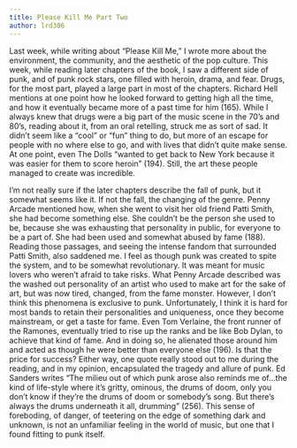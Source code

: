 ```yaml
---
title: Please Kill Me Part Two
author: lrd306
---
```


Last week, while writing about “Please Kill Me,” I wrote more about the environment, the community, and the aesthetic of the pop culture. This week, while reading later chapters of the book, I saw a different side of punk, and of punk rock stars, one filled with heroin, drama, and fear. Drugs, for the most part, played a large part in most of the chapters. Richard Hell mentions at one point how he looked forward to getting high all the time, and how it eventually became more of a past time for him (165). While I always knew that drugs were a big part of the music scene in the 70’s and 80’s, reading about it, from an oral retelling, struck me as sort of sad. It didn’t seem like a “cool” or “fun” thing to do, but more of an escape for people with no where else to go, and with lives that didn’t quite make sense. At one point, even The Dolls “wanted to get back to New York because it was easier for them to score heroin” (194). Still, the art these people managed to create was incredible.

I’m not really sure if the later chapters describe the fall of punk, but it somewhat seems like it. If not the fall, the changing of the genre. Penny Arcade mentioned how, when she went to visit her old friend Patti Smith, she had become something else. She couldn’t be the person she used to be, because she was exhausting that personality in public, for everyone to be a part of. She had been used and somewhat abused by fame (188). Reading those passages, and seeing the intense fandom that surrounded Patti Smith, also saddened me. I feel as though punk was created to spite the system, and to be somewhat revolutionary. It was meant for music lovers who weren’t afraid to take risks. What Penny Arcade described was the washed out personality of an artist who used to make art for the sake of art, but was now tired, changed, from the fame monster. However, I don’t think this phenomena is exclusive to punk. Unfortunately, I think it is hard for most bands to retain their personalities and uniqueness, once they become mainstream, or get a taste for fame. Even Tom Verlaine, the front runner of the Ramones, eventually tried to rise up the ranks and be like Bob Dylan, to achieve that kind of fame. And in doing so, he alienated those around him and acted as though he were better than everyone else (196). Is that the price for success? Either way, one quote really stood out to me during the reading, and in my opinion, encapsulated the tragedy and allure of punk. Ed Sanders writes “The milieu out of which punk arose also reminds me of…the kind of life-style where it’s gritty, ominous, the drums of doom, only you don’t know if they’re the drums of doom or somebody’s song. But there’s always the drums underneath it all, drumming” (256). This sense of foreboding, of danger, of teetering on the edge of something dark and unknown, is not an unfamiliar feeling in the world of music, but one that I found fitting to punk itself. 
